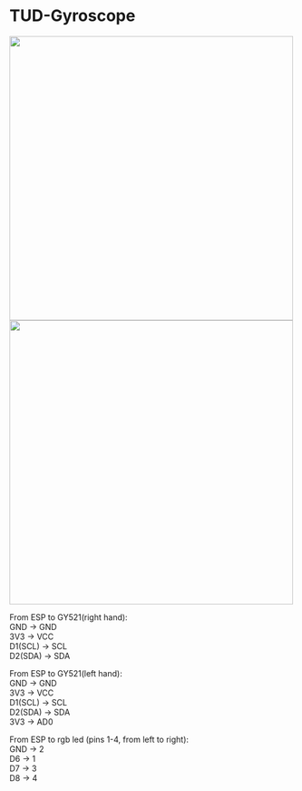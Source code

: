 # TUD-Gyroscope

<img src="https://user-images.githubusercontent.com/64007209/125273701-80357880-e30d-11eb-8666-a0eaee3657da.jpg" width="500" height="500">
<img src="https://user-images.githubusercontent.com/64007209/125273718-8297d280-e30d-11eb-96df-9f5374eb48ad.jpg" width="500" height="500">

From ESP to GY521(right hand):  
GND -> GND  
3V3 -> VCC  
D1(SCL) -> SCL  
D2(SDA) -> SDA

From ESP to GY521(left hand):  
GND -> GND  
3V3 -> VCC  
D1(SCL) -> SCL  
D2(SDA) -> SDA  
3V3 -> AD0

From ESP to rgb led (pins 1-4, from left to right):  
GND -> 2  
D6 -> 1  
D7 -> 3  
D8 -> 4
